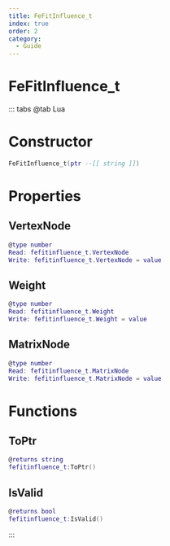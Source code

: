 ```yaml
---
title: FeFitInfluence_t
index: true
order: 2
category:
  - Guide
---
```


# FeFitInfluence_t

::: tabs
@tab Lua
# Constructor
```lua
FeFitInfluence_t(ptr --[[ string ]])
```
# Properties
## VertexNode 
```lua
@type number
Read: fefitinfluence_t.VertexNode
Write: fefitinfluence_t.VertexNode = value
```
## Weight 
```lua
@type number
Read: fefitinfluence_t.Weight
Write: fefitinfluence_t.Weight = value
```
## MatrixNode 
```lua
@type number
Read: fefitinfluence_t.MatrixNode
Write: fefitinfluence_t.MatrixNode = value
```
# Functions
## ToPtr
```lua
@returns string
fefitinfluence_t:ToPtr()
```
## IsValid
```lua
@returns bool
fefitinfluence_t:IsValid()
```

:::